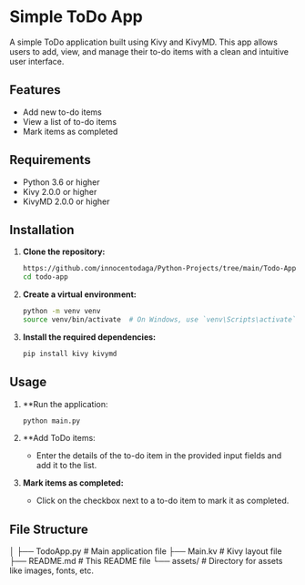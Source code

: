 # Simple ToDo App

A simple ToDo application built using Kivy and KivyMD. This app allows users to add, view, and manage their to-do items with a clean and intuitive user interface.

## Features

- Add new to-do items
- View a list of to-do items
- Mark items as completed

## Requirements

- Python 3.6 or higher
- Kivy 2.0.0 or higher
- KivyMD 2.0.0 or higher

## Installation

1. **Clone the repository:**

    ```sh
    https://github.com/innocentodaga/Python-Projects/tree/main/Todo-App.git
    cd todo-app
    ```

2. **Create a virtual environment:**

    ```sh
    python -m venv venv
    source venv/bin/activate  # On Windows, use `venv\Scripts\activate`
    ```

3. **Install the required dependencies:**

    ```sh
    pip install kivy kivymd
    ```

## Usage

1. **Run the application:

    ```sh
    python main.py
    ```

2. **Add ToDo items:

    - Enter the details of the to-do item in the provided input fields and add it to the list.

3. **Mark items as completed:**

    - Click on the checkbox next to a to-do item to mark it as completed.

## File Structure
│
├── TodoApp.py # Main application file
├── Main.kv # Kivy layout file
├── README.md # This README file
└── assets/ # Directory for assets like images, fonts, etc.
